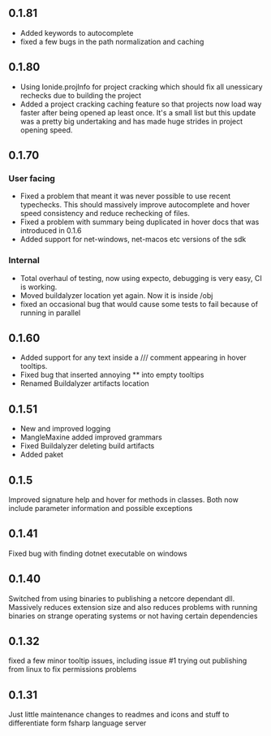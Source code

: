 ## 0.1.81
- Added keywords to autocomplete
- fixed a few bugs in the path normalization and caching
## 0.1.80
- Using Ionide.projInfo for project cracking which should fix all unessicary rechecks due to building the project
- Added a project cracking caching feature so that projects now load way faster after being opened ap least once.
It's a small list but this update was a pretty big undertaking and has made huge strides in project opening speed.
## 0.1.70
### User facing
- Fixed a problem that meant it was never possible to use recent typechecks. This should massively improve autocomplete and hover speed consistency and reduce rechecking of files.
- Fixed a problem with summary being duplicated in hover docs that was introduced in 0.1.6
- Added support for net-windows, net-macos etc versions of the sdk
### Internal
- Total overhaul of testing, now using expecto, debugging is very easy, CI is working.
- Moved buildalyzer location yet again. Now it is inside /obj
- fixed an occasional bug that would cause some tests to fail because of running in parallel

## 0.1.60
- Added support for any text inside a /// comment appearing in hover tooltips.
- Fixed bug that inserted annoying ** into empty tooltips
- Renamed Buildalyzer artifacts location
## 0.1.51
- New and improved logging
- MangleMaxine added improved grammars
- Fixed Buildalyzer deleting build artifacts
- Added paket
## 0.1.5

Improved signature help and hover for methods in classes. Both now include parameter information and possible exceptions
## 0.1.41
Fixed bug with finding dotnet executable on windows
## 0.1.40
Switched from using binaries to publishing a netcore dependant dll.
    Massively reduces extension size and also reduces problems with running binaries on strange operating systems or not having certain dependencies


## 0.1.32
fixed a few minor tooltip issues, including issue #1
trying out publishing from linux to fix permissions problems


## 0.1.31
Just little maintenance changes to readmes and icons and stuff to differentiate form fsharp language server
